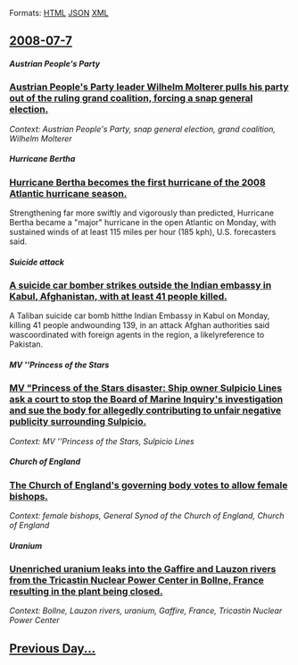 
Formats: [HTML](2008/07/7/index.html)  [JSON](2008/07/7/index.json)  [XML](2008/07/7/index.xml)  

## [2008-07-7](/news/2008/07/7/index.md)

##### Austrian People's Party
### [ Austrian People's Party leader Wilhelm Molterer pulls his party out of the ruling grand coalition, forcing a snap general election. ](/news/2008/07/7/austrian-people-s-party-leader-wilhelm-molterer-pulls-his-party-out-of-the-ruling-grand-coalition-forcing-a-snap-general-election.md)
_Context: Austrian People's Party, snap general election, grand coalition, Wilhelm Molterer_

##### Hurricane Bertha
### [ Hurricane Bertha becomes the first hurricane of the 2008 Atlantic hurricane season. ](/news/2008/07/7/hurricane-bertha-becomes-the-first-hurricane-of-the-2008-atlantic-hurricane-season.md)
Strengthening far more swiftly and vigorously than predicted, Hurricane Bertha became a &quot;major&quot; hurricane in the open Atlantic on Monday, with sustained winds of at least 115 miles per hour (185 kph), U.S. forecasters said.

##### Suicide attack
### [ A suicide car bomber strikes outside the Indian embassy in Kabul, Afghanistan, with at least 41 people killed. ](/news/2008/07/7/a-suicide-car-bomber-strikes-outside-the-indian-embassy-in-kabul-afghanistan-with-at-least-41-people-killed.md)
A Taliban suicide car bomb hitthe Indian Embassy in Kabul on Monday, killing 41 people andwounding 139, in an attack Afghan authorities said wascoordinated with foreign agents in the region, a likelyreference to Pakistan.

##### MV ''Princess of the Stars
### [ MV "Princess of the Stars disaster: Ship owner Sulpicio Lines ask a court to stop the Board of Marine Inquiry's investigation and sue the body for allegedly contributing to unfair negative publicity surrounding Sulpicio. ](/news/2008/07/7/mv-princess-of-the-stars-disaster-ship-owner-sulpicio-lines-ask-a-court-to-stop-the-board-of-marine-inquiry-s-investigation-and-sue-the-b.md)
_Context: MV ''Princess of the Stars, Sulpicio Lines_

##### Church of England
### [ The Church of England's governing body votes to allow female bishops. ](/news/2008/07/7/the-church-of-england-s-governing-body-votes-to-allow-female-bishops.md)
_Context: female bishops, General Synod of the Church of England, Church of England_

##### Uranium
### [ Unenriched uranium leaks into the Gaffire and Lauzon rivers from the Tricastin Nuclear Power Center in Bollne, France resulting in the plant being closed. ](/news/2008/07/7/unenriched-uranium-leaks-into-the-gaffiere-and-lauzon-rivers-from-the-tricastin-nuclear-power-center-in-bollene-france-resulting-in-the-pl.md)
_Context: Bollne, Lauzon rivers, uranium, Gaffire, France, Tricastin Nuclear Power Center_

## [Previous Day...](/news/2008/07/6/index.md)

